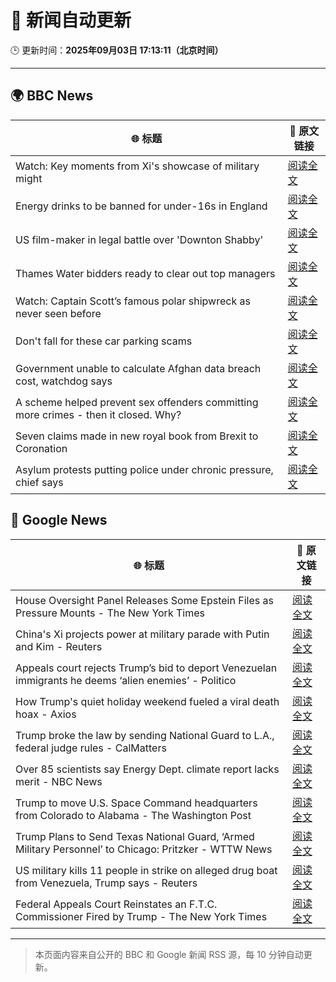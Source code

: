 # 🧠 新闻自动更新

🕒 更新时间：**2025年09月03日 17:13:11（北京时间）**

---

## 🌍 BBC News

| 🌐 标题 | 🔗 原文链接 |
|--------|-------------|
| Watch: Key moments from Xi's showcase of military might | [阅读全文](https://www.bbc.com/news/videos/c62n2mm6ngjo?at_medium=RSS&at_campaign=rss) |
| Energy drinks to be banned for under-16s in England | [阅读全文](https://www.bbc.com/news/articles/c707074qdnko?at_medium=RSS&at_campaign=rss) |
| US film-maker in legal battle over 'Downton Shabby' | [阅读全文](https://www.bbc.com/news/articles/cr4ey262365o?at_medium=RSS&at_campaign=rss) |
| Thames Water bidders ready to clear out top managers | [阅读全文](https://www.bbc.com/news/articles/cp8z8djjml5o?at_medium=RSS&at_campaign=rss) |
| Watch: Captain Scott’s famous polar shipwreck as never seen before | [阅读全文](https://www.bbc.com/news/articles/cpwyvyqkx9yo?at_medium=RSS&at_campaign=rss) |
| Don't fall for these car parking scams | [阅读全文](https://www.bbc.com/news/articles/cn8438ngpe1o?at_medium=RSS&at_campaign=rss) |
| Government unable to calculate Afghan data breach cost, watchdog says | [阅读全文](https://www.bbc.com/news/articles/cm2k25dx1z3o?at_medium=RSS&at_campaign=rss) |
| A scheme helped prevent sex offenders committing more crimes - then it closed. Why? | [阅读全文](https://www.bbc.com/news/articles/cgqnqzkg83jo?at_medium=RSS&at_campaign=rss) |
| Seven claims made in new royal book from Brexit to Coronation | [阅读全文](https://www.bbc.com/news/articles/c78z84d3gdgo?at_medium=RSS&at_campaign=rss) |
| Asylum protests putting police under chronic pressure, chief says | [阅读全文](https://www.bbc.com/news/articles/c6272r550w3o?at_medium=RSS&at_campaign=rss) |

## 📰 Google News

| 🌐 标题 | 🔗 原文链接 |
|--------|-------------|
| House Oversight Panel Releases Some Epstein Files as Pressure Mounts - The New York Times | [阅读全文](https://news.google.com/rss/articles/CBMikwFBVV95cUxNc2VkQWtKYXRUa282WWFEZmxlM0FabHBnS1M1YXotcEFISHNHTVlLTDVFMHlvWjhNb1BXOG5MQnBVNHFmUmUwVUtsNldOYVhwRHhZMjR3bGthY3NaeTJ6aHBrYWNQNG93QmhSdWtzSVFmOU9HcXdXb1d2VnJkRXdXRWJSdFdCN1k2angzdXJSRENpQU0?oc=5) |
| China's Xi projects power at military parade with Putin and Kim - Reuters | [阅读全文](https://news.google.com/rss/articles/CBMipgFBVV95cUxOcHo5N0tHM3MyV2VTT3pNYWR4Y3VOamkxUzNJcWhNbkhKNngzODBoSGpvQmZpNmk5ZzVmOUJWb2xOdHBqQjRfR19lekdkTmptbWsxXzJEdGJ6cTBVbDQtN0tUVTI1MkVhV1dhMVNzX0hjd25UWENfemZGOGFOVGlFQmh0V29BY1pua2RWT3dDczhlMUw5LWZzeU5wLVFUZHVqR1Y0ZGtn?oc=5) |
| Appeals court rejects Trump’s bid to deport Venezuelan immigrants he deems ‘alien enemies’ - Politico | [阅读全文](https://news.google.com/rss/articles/CBMilAFBVV95cUxPRG5pVThRc3VOdzhyT1RoZk1pNWhFbDhIRmdzSWwxRW5hQ1ozX0p1ZG4yVHRBYXBkRmk1Yk1relJJanh4TmFMbVJEbnptcGZoZlF3c3dDblRpOUtOaUtrN05VOUVuQ2EzZEIwSnpqSkRkamd3MG93ZnJhN0gwOUpvc2x1LW05Q1R4YW5ZRDhFWWl6TFd1?oc=5) |
| How Trump's quiet holiday weekend fueled a viral death hoax - Axios | [阅读全文](https://news.google.com/rss/articles/CBMie0FVX3lxTE50OUE1ZFF2ZVlmYkR4MncxeVBiazAxUlUxNUhlZFo4ZEV5ampFMzR0bXNBbzdFNVNWRElNV3I5aHVVM0tYVTZIaG1fSnNobTByNi02a01PaHJleG9MSzFoNlBMNnBBY3M5WnM3azFiajZ2VExXa1ZfWFIwdw?oc=5) |
| Trump broke the law by sending National Guard to L.A., federal judge rules - CalMatters | [阅读全文](https://news.google.com/rss/articles/CBMiggFBVV95cUxNaWlPNDZ3aElJcjZYNHhpVnNlOEQzVTcxVlRMVEw5M3g0RnBIenZrRlR3eHBpM3Y2WG5YckJEaEZiZVVzcWg5X0daRXZqOExBbHlVZER3V0k2YlVMQnJTOThMeDlyNElodDAwTDlPMWh5bFZ6dWw4Yk1yT2o4WnlBYlRR?oc=5) |
| Over 85 scientists say Energy Dept. climate report lacks merit - NBC News | [阅读全文](https://news.google.com/rss/articles/CBMisgFBVV95cUxPd1lRck56X25iU0plclkwYkRTcDdIbWFfMngtdmZpYVVBVHI0X0dTbmtLU3J2RDJycTM3Q3RIb0dCai1aNWtaQmZjNmU0N0tvUUdIZTYwNzFTSGhmd1NZTG9FbGI5anozVHdvWEFIcEc2SWNNOTJJV01OWFpnOU9hNXJYRzltVVlHckRFQVkzYWpLNWo4UlpucUY5TGpmMGlRV2NIUWJqM2h3Qlltc2tXSTN30gFWQVVfeXFMUGNkMnB4U2xwVGVBUXI3R0tYQkZ5bF9NQnlERm9Ud0JHWHVjbGE2NEw3djA0eWZvak56WWhWcFBFaElXNXNXaDN1cjdJMUEtUW9aNkNfMlE?oc=5) |
| Trump to move U.S. Space Command headquarters from Colorado to Alabama - The Washington Post | [阅读全文](https://news.google.com/rss/articles/CBMikgFBVV95cUxOYTJERXFfRmJyS0NBS25ua3VBTFlwRElKaFYzODFidkZYRmRnSW1IbGhWTW14d0lVNWtVbHN0RXFlaTRYZnBhVkdnR2ZxclNLSkZYdC1WOXpBSG1qM1FOTHJsWnlpVXFMaF9GYVhQOXFNVFA4YkcybDlodnZhY0xJSHU2ZUZtaFFRYUhCUkNhTGNHdw?oc=5) |
| Trump Plans to Send Texas National Guard, ‘Armed Military Personnel’ to Chicago: Pritzker - WTTW News | [阅读全文](https://news.google.com/rss/articles/CBMisgFBVV95cUxQT0U5Sm9kSFFVSlRHWWt0c04zdk1wM2VJUmdWVVBrdWxuLTlKNGRfczQtZndpSVdQVG5CeTBkTnJnRFZ6b0JDU0sxRFB5eW1QMVpnbFRNRnhjTnZQWklEUmo0ZFNFOWxtcUtYY280dmdiMDFMSVRhRVZOWUlOMU85cEduRlRGY3pVeDZjb3llcGhfa3JYWUMwLWNCZXJ4YTZ6emk4cTZaVkFCSXlya1lQSVJ3?oc=5) |
| US military kills 11 people in strike on alleged drug boat from Venezuela, Trump says - Reuters | [阅读全文](https://news.google.com/rss/articles/CBMiwgFBVV95cUxNUUJUanRkbEc1Vk9rQzh6Q2JLVEtWU2ExcWt1QzJDdXFpNFRsZUtqYW04WURyQ0FFQWV1d1l6Y1NhVGRtVlNiUGZraXJ2cXIwTExTM0VqVTFSdG54dy1LMC1aNGxSWmRyY0NrTTR1MEZTRFVnTlJEZkhaekoyb2hPSDlFb1dRZHVlOUtMNXVweWJjQkZuR3k3N29vN19JbUlVSklrY1lHZTk2elBPWGpFdlFCSGVlaEh5a3R3eTIxeUt3dw?oc=5) |
| Federal Appeals Court Reinstates an F.T.C. Commissioner Fired by Trump - The New York Times | [阅读全文](https://news.google.com/rss/articles/CBMijAFBVV95cUxPenVtVU9VSjRVTUdzd2p1QzhmRTdiaGt6cWRnUFlhUWFTeC1XdEswNHhpRjJWNjJFV2xiLTJLSXEwX3FwNVZMZkpjQ09NQ2NTb3hCRURheS1zWE84VjVMSnlNTWtpZjVfaFJKM2FiZC1GT055VlE4Z3BJWmZIRXBWTnpoZVY2ejhWeExQdQ?oc=5) |

---
> 本页面内容来自公开的 BBC 和 Google 新闻 RSS 源，每 10 分钟自动更新。